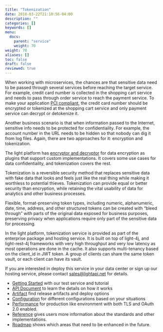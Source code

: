 ```yaml
---
title: "Tokenization"
date: 2018-03-22T21:10:56-04:00
description: ""
categories: []
keywords: []
menu:
  docs:
    parent: "service"
    weight: 70
weight: 70
aliases: []
toc: false
draft: false
reviewed: true
---
```


When working with microservices, the chances are that sensitive data need to be passed through several services before reaching the target service. For example, credit card number is collected in the shopping cart service and needs to pass through order service to reach the payment service. To make your application [PCI compliant][], the credit card number should be encrypted or tokenized at the shopping cart service and only payment service can decrypt or detokenize it. 

Another business scenario is that when information passed to the Internet, sensitive info needs to be protected for confidentiality. For example, the account number in the URL needs to be hidden so that nobody can dig it from log files. Again, there are two approaches for it: encryption and tokenization. 

The light platform has [encryptor and decryptor][] for data encryption as plugins that support custom implementations. It covers some use cases for data confidentiality, and tokenization covers the rest. 

Tokenization is a reversible security method that replaces sensitive data with fake data that looks and feels just like the real thing while making it worthless to potential thieves. Tokenization can provide equal or better security than encryption, while retaining the vital usability of data for analytics and other business processes.

Flexible, format-preserving token types, including numeric, alphanumeric, date, time, address, and other structured tokens can be created with “bleed through” with parts of the original data exposed for business purposes, preserving privacy when applications require only part of the sensitive data for processing.

In the light platform, tokenization service is provided as part of the enterprise package and hosting service. It is built on top of light-4j, and light-rest-4j frameworks with very high throughput and very low latency as most operations are done in the cache. It also supports multi-tenancy based on the client_id in JWT token. A group of clients can share the same token vault, or each client can have its vault. 

If you are interested in deploy this service in your data center or sign up our hosting service, please contact sales@lightapi.net for details. 


* [Getting Started][] with our test service and tutorial
* [API Document] to learn the details on how it works
* [Artifact][] find release artifacts and deploy options
* [Configuration][] for different configurations based on your situations
* [Performance][] for production like environment with both TLS and OAuth 2.0 enabled.
* [Reference][] gives users more information about the standards and other implementations. 
* [Roadmap][] shows which areas that need to be enhanced in the future.  

[PCI compliant]: http://www.onlinetech.com/resources/references/what-is-pci-compliance
[encryptor and decryptor]: /concern/decryptor/
[Getting Started]: /service/tokenization/getting-started/
[Artifact]: /service/tokenization/artifact/
[Configuration]: /service/tokenization/configuration/
[API Document]: /service/tokenization/document/
[Performance]: /service/tokenization/performance/
[Reference]: /service/tokenization/reference/
[Roadmap]: /service/tokenization/roadmap/
